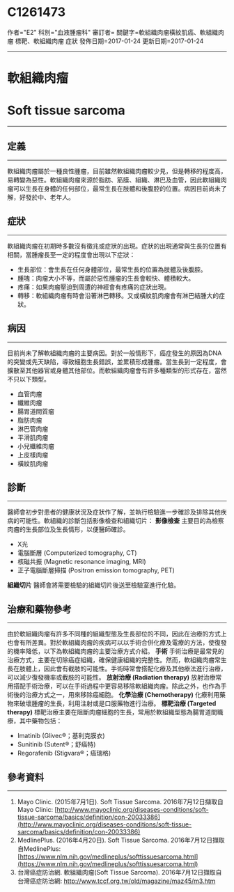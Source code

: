 # C1261473
作者="E2"
科別="血液腫瘤科"
審訂者=
關鍵字=軟組織肉瘤橫紋肌癌、軟組織肉瘤 標靶、軟組織肉瘤 症狀
發佈日期=2017-01-24
更新日期=2017-01-24

----------
# 軟組織肉瘤 
# Soft tissue sarcoma
----------
## 定義
----------

軟組織肉瘤屬於一種良性腫瘤，目前雖然軟組織肉瘤較少見，但是轉移的程度高，易轉變為惡性。軟組織肉瘤來源於脂肪、筋膜、組織、淋巴及血管，因此軟組織肉瘤可以生長在身體的任何部位，最常生長在肢體和後腹腔的位置。病因目前尚未了解，好發於中、老年人。 

## 症狀
----------

軟組織肉瘤在初期時多數沒有徵兆或症狀的出現。症狀的出現通常與生長的位置有相關，當腫瘤長至一定的程度會出現以下症狀：

- 生長部位：會生長在任何身體部位，最常生長的位置為肢體及後腹腔。
- 腫塊：肉瘤大小不等，而屬於惡性腫瘤的生長會較快、體積較大。
- 疼痛：如果肉瘤壓迫到周遭的神經會有疼痛的症狀出現。
- 轉移：軟組織肉瘤有時會沿著淋巴轉移。又或橫紋肌肉瘤會有淋巴結腫大的症狀。 
## 病因
----------

目前尚未了解軟組織肉瘤的主要病因。對於一般情形下，癌症發生的原因為DNA的突變或先天缺陷，導致細胞生長錯誤，並累積形成腫瘤。當生長到一定程度，會擴散至其他器官或身體其他部位。而軟組織肉瘤會有許多種類型的形式存在，當然不只以下類型。

- 血管肉瘤
- 纖維肉瘤
- 腸胃道間質瘤
- 脂肪肉瘤
- 淋巴管肉瘤
- 平滑肌肉瘤
- 小兒纖維肉瘤
- 上皮樣肉瘤
- 橫紋肌肉瘤
## 診斷
----------

醫師會初步對患者的健康狀況及症狀作了解，並執行檢驗進一步確診及排除其他疾病的可能性。軟組織的診斷包括影像檢查和組織切片：
**影像檢查**
主要目的為檢察肉瘤的生長部位及生長情形，以便醫師確診。

- X光
- 電腦斷層 (Computerized tomography, CT) 
- 核磁共振 (Magnetic resonance imaging, MRI) 
- 正子電腦斷層掃描 (Positron emission tomography, PET) 

**組織切片**
醫師會將需要檢驗的組織切片後送至檢驗室進行化驗。

## 治療和藥物參考
----------

由於軟組織肉瘤有許多不同種的組織型態及生長部位的不同，因此在治療的方式上也會有所差異。對於軟組織肉瘤的疾病可以以手術合併化療及電療的方法，使復發的機率降低，以下為軟組織肉瘤的主要治療方式介紹。
**手術**
手術治療是最常見的治療方式，主要在切除癌症組織，確保健康組織的完整性。然而，軟組織肉瘤常生長在肢體上，因此會有截肢的可能性。手術時常會搭配化療及其他療法進行治療，可以減少復發機率或截肢的可能性。 
**放射治療 (Radiation therapy)**
放射治療常用搭配手術治療，可以在手術過程中更容易移除軟組織肉瘤。除此之外，也作為手術後的治療方式之一，用來移除癌細胞。 
**化學治療 (Chemotherapy)**
化療利用藥物來破壞腫瘤的生長，利用注射或是口服藥物進行治療。 
**標靶治療 (Targeted therapy)**
標靶治療主要在阻斷肉瘤細胞的生長，常用於軟組織型態為腸胃道間職療，其中藥物包括：

- Imatinib (Glivec®；基利克膜衣)
- Sunitinib (Sutent®；舒癌特)
- Regorafenib (Stigvara®；癌瑞格)
## 參考資料
----------
1. Mayo Clinic. (2015年7月1日). Soft Tissue Sarcoma. 2016年7月12日擷取自Mayo Clinic:
  [http://www.mayoclinic.org/diseases-conditions/soft-tissue-sarcoma/basics/definition/con-20033386](http://www.mayoclinic.org/diseases-conditions/soft-tissue-sarcoma/basics/definition/con-20033386)
2. MedlinePlus. (2016年4月20日). Soft Tissue Sarcoma. 2016年7月12日擷取自MedlinePlus:
  [https://www.nlm.nih.gov/medlineplus/softtissuesarcoma.html](https://www.nlm.nih.gov/medlineplus/softtissuesarcoma.html)
3. 台灣癌症防治網. 軟組織肉瘤(Soft Tissue Sarcoma). 2016年7月12日擷取自台灣癌症防治網:
  http://www.tccf.org.tw/old/magazine/maz45/m3.htm

